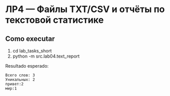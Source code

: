 # ЛР4 — Файлы TXT/CSV и отчёты по текстовой статистике 

## Como executar
1. cd lab_tasks_short
2. python -m src.lab04.text_report

Resultado esperado:
```
Всего слов: 3
Уникальных: 2
привет:2
мир:1
```
